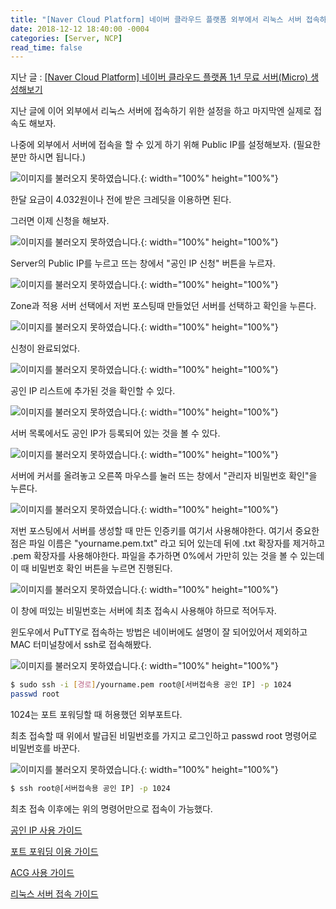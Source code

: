 ```yaml
---
title: "[Naver Cloud Platform] 네이버 클라우드 플랫폼 외부에서 리눅스 서버 접속하기"
date: 2018-12-12 18:40:00 -0004
categories: [Server, NCP]
read_time: false
---
```


지난 글 : [[Naver Cloud Platform] 네이버 클라우드 플랫폼 1년 무료 서버(Micro) 생성해보기](https://enirobot.github.io/server/ncp/2018/07/01/first-post/)

지난 글에 이어 외부에서 리눅스 서버에 접속하기 위한 설정을 하고 마지막엔 실제로 접속도 해보자.

나중에 외부에서 서버에 접속을 할 수 있게 하기 위해 Public IP를 설정해보자. (필요한 분만 하시면 됩니다.)

![이미지를 불러오지 못하였습니다.](/images/20181212/1.png){: width="100%" height="100%"}

한달 요금이 4.032원이나 전에 받은 크레딧을 이용하면 된다.

그러면 이제 신청을 해보자.

![이미지를 불러오지 못하였습니다.](/images/20181212/2.png){: width="100%" height="100%"}

Server의 Public IP를 누르고 뜨는 창에서 "공인 IP 신청" 버튼을 누르자.

![이미지를 불러오지 못하였습니다.](/images/20181212/3.png){: width="100%" height="100%"}

Zone과 적용 서버 선택에서 저번 포스팅때 만들었던 서버를 선택하고 확인을 누른다.

![이미지를 불러오지 못하였습니다.](/images/20181212/4.png){: width="100%" height="100%"}

신청이 완료되었다.

![이미지를 불러오지 못하였습니다.](/images/20181212/5.png){: width="100%" height="100%"}

공인 IP 리스트에 추가된 것을 확인할 수 있다.

![이미지를 불러오지 못하였습니다.](/images/20181212/6.png){: width="100%" height="100%"}

서버 목록에서도 공인 IP가 등록되어 있는 것을 볼 수 있다.

![이미지를 불러오지 못하였습니다.](/images/20181212/7.png){: width="100%" height="100%"}

서버에 커서를 올려놓고 오른쪽 마우스를 눌러 뜨는 창에서 "관리자 비밀번호 확인"을 누른다.

![이미지를 불러오지 못하였습니다.](/images/20181212/8.png){: width="100%" height="100%"}

저번 포스팅에서 서버를 생성할 때 만든 인증키를 여기서 사용해야한다. 여기서 중요한 점은 파일 이름은 "yourname.pem.txt" 라고 되어 있는데 뒤에 .txt 확장자를 제거하고 .pem 확장자를 사용해야한다. 파일을 추가하면 0%에서 가만히 있는 것을 볼 수 있는데 이 때 비밀번호 확인 버튼을 누르면 진행된다.

![이미지를 불러오지 못하였습니다.](/images/20181212/9.png){: width="100%" height="100%"}

이 창에 떠있는 비밀번호는 서버에 최초 접속시 사용해야 하므로 적어두자.

윈도우에서 PuTTY로 접속하는 방법은 네이버에도 설명이 잘 되어있어서 제외하고 MAC 터미널창에서 ssh로 접속해봤다.

![이미지를 불러오지 못하였습니다.](/images/20181212/10.png){: width="100%" height="100%"}

```bash
$ sudo ssh -i [경로]/yourname.pem root@[서버접속용 공인 IP] -p 1024
passwd root
```

1024는 포트 포워딩할 때 허용했던 외부포트다.

최초 접속할 때 위에서 발급된 비밀번호를 가지고 로그인하고 passwd root 명령어로 비밀번호를 바꾼다.

![이미지를 불러오지 못하였습니다.](/images/20181212/11.png){: width="100%" height="100%"}

```bash
$ ssh root@[서버접속용 공인 IP] -p 1024
```

최초 접속 이후에는 위의 명령어만으로 접속이 가능했다.

[공인 IP 사용 가이드](http://docs.ncloud.com/ko/compute/compute-2-1-v2.html)

[포트 포워딩 이용 가이드](http://docs.ncloud.com/ko/compute/compute-2-2-v2.html)

[ACG 사용 가이드](http://docs.ncloud.com/ko/compute/compute-2-3.html)

[리눅스 서버 접속 가이드](http://docs.ncloud.com/ko/compute/compute-3-1-v2.html)
